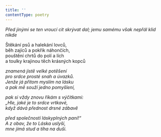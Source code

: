 ```yaml
---
title: ''
contentType: poetry
---
```


<section>

_Před jinými se ten vroucí cit skrývat dal; jemu samému však nepřál klid nikde_

</section>

<section>

Štěkání psů a halekání lovců,  
běh zajíců a pokřik náhončích,  
pouštění chrtů do polí a lích  
a toulky krajinou těch krásných kopců

_znamená jistě velké potěšení  
pro srdce prosté snah a úvazků.  
Jenže já přitom myslím na lásku  
a pak mě souží jedno pomyšlení,_

</section>

<section>

_pak si vždy znovu říkám s výčitkami:  
„Hle, jaké je to srdce vrtkavé,  
když dává přednost drsné zábavě_

</section>

<section>

_před společností láskyplných paní!“  
A z obav, že to Láska uslyší,  
mne jímá stud a tíha na duši._

</section>

